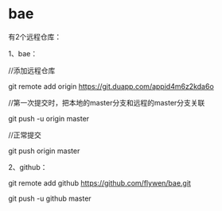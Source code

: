 # bae

有2个远程仓库：

1、bae：

//添加远程仓库

git remote add origin https://git.duapp.com/appid4m6z2kda6o

//第一次提交时，把本地的master分支和远程的master分支关联

git push -u origin master

//正常提交

git push origin master


2、github：

git remote add github https://github.com/flywen/bae.git

git push -u github master
